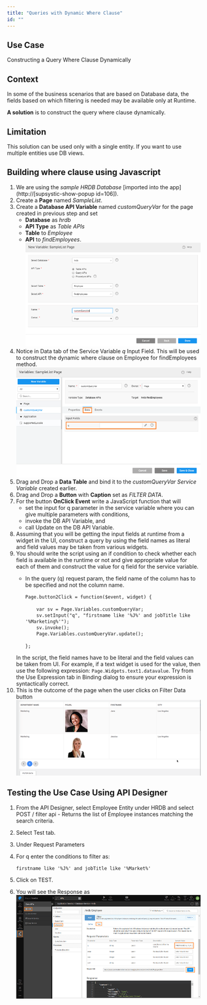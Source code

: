 ```yaml
---
title: "Queries with Dynamic Where Clause"
id: ""
---
```


## Use Case

Constructing a Query Where Clause Dynamically

## Context

In some of the business scenarios that are based on Database data, the fields based on which filtering is needed may be available only at Runtime.

**A solution** is to construct the query where clause dynamically.

## Limitation

This solution can be used only with a single entity. If you want to use multiple entities use DB views.

## Building where clause using Javascript

1. We are using the _sample HRDB Database_ [imported into the app](http://[supsystic-show-popup id=106]).
2. Create a **Page** named _SampleList_.
3. Create a **Database API Variable** named _customQueryVar_ for the page created in previous step and set
    - **Database** as _hrdb_
    - **API Type** as _Table APIs_
    - **Table** to _Employee_
    - **API** to _findEmployees_. [![](./assets/dynamic_query1.png)](./assets/dynamic_query1.png)
4. Notice in Data tab of the Service Variable _q_ Input Field. This will be used to construct the dynamic where clause on Employee for findEmployees method. [![](./assets/dynamic_query2.png)](./assets/dynamic_query2.png)
5. Drag and Drop a **Data Table** and bind it to the _customQueryVar Service Variable_ created earlier.
6. Drag and Drop a **Button** with **Caption** set as _FILTER DATA_.
7. For the button **OnClick Event** write a JavaScript function that will
    - set the input for q parameter in the service variable where you can give multiple parameters with conditions,
    - invoke the DB API Variable, and
    - call Update on the DB API Variable.
8. Assuming that you will be getting the input fields at runtime from a widget in the UI, construct a query by using the field names as literal and field values may be taken from various widgets.
9. You should write the script using an if condition to check whether each field is available in the runtime or not and give appropriate value for each of them and construct the value for q field for the service variable.  
    - In the query (q) request param, the field name of the column has to be specified and not the column name.
    
        ```
        Page.button2Click = function($event, widget) {
    
            var sv = Page.Variables.customQueryVar;
            sv.setInput("q", "firstname like '%J%' and jobTitle like '%Marketing%'");
            sv.invoke();
            Page.Variables.customQueryVar.update();
    
        };
        ```
    In the script, the field names have to be literal and the field values can be taken from UI. For example, if a text widget is used for the value, then use the following expression: `Page.Widgets.text1.datavalue`. Try from the Use Expression tab in Binding dialog to ensure your expression is syntactically correct.
10. This is the outcome of the page when the user clicks on Filter Data button [![](./assets/dynamic_query5.png)](./assets/dynamic_query5.png)

## Testing the Use Case Using API Designer

1. From the API Designer, select Employee Entity under HRDB and select POST / filter api - Returns the list of Employee instances matching the search criteria.
2. Select Test tab.
3. Under Request Parameters
4. For q enter the conditions to filter as:
    
    ```
    firstname like '%J%' and jobTitle like '%Market%'
    ```
    
5. Click on TEST.
6. You will see the Response as [![](./assets/dynamic_query6.png)](./assets/dynamic_query6.png)
